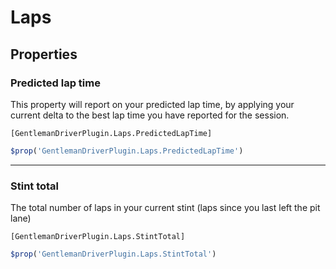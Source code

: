 # Laps

## Properties

### Predicted lap time

This property will report on your predicted lap time, by applying your current
delta to the best lap time you have reported for the session.

```ncalc
[GentlemanDriverPlugin.Laps.PredictedLapTime]
```
```js
$prop('GentlemanDriverPlugin.Laps.PredictedLapTime')
```

---

### Stint total

The total number of laps in your current stint (laps since you last left the pit
lane)

```ncalc
[GentlemanDriverPlugin.Laps.StintTotal]
```
```js
$prop('GentlemanDriverPlugin.Laps.StintTotal')
```
